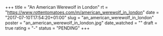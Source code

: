 +++
title = "An American Werewolf in London"
rt = "https://www.rottentomatoes.com/m/american_werewolf_in_london"
date = "2017-07-10T17:54:20+01:00"
slug = "an_american_werewolf_in_london"
poster = "an_american_werewolf_in_london.jpg"
date_watched = ""
draft = true
rating = "-"
status = "PENDING"
+++